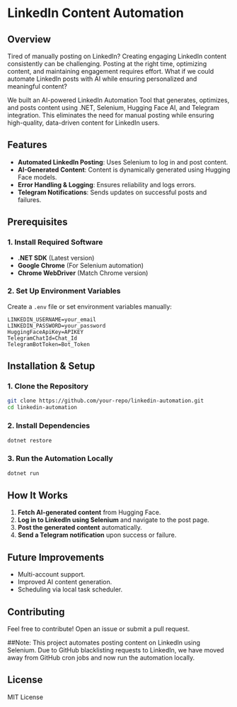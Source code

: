 # LinkedIn Content Automation

## Overview
Tired of manually posting on LinkedIn?
Creating engaging LinkedIn content consistently can be challenging. Posting at the right time, optimizing content, and maintaining engagement requires effort. What if we could automate LinkedIn posts with AI while ensuring personalized and meaningful content?

We built an AI-powered LinkedIn Automation Tool that generates, optimizes, and posts content using .NET, Selenium, Hugging Face AI, and Telegram integration. This eliminates the need for manual posting while ensuring high-quality, data-driven content for LinkedIn users.
  
## Features
- **Automated LinkedIn Posting**: Uses Selenium to log in and post content.
- **AI-Generated Content**: Content is dynamically generated using Hugging Face models.
- **Error Handling & Logging**: Ensures reliability and logs errors.
- **Telegram Notifications**: Sends updates on successful posts and failures.

## Prerequisites
### 1. Install Required Software
- **.NET SDK** (Latest version)
- **Google Chrome** (For Selenium automation)
- **Chrome WebDriver** (Match Chrome version)

### 2. Set Up Environment Variables
Create a `.env` file or set environment variables manually:
```
LINKEDIN_USERNAME=your_email
LINKEDIN_PASSWORD=your_password
HuggingFaceApiKey=APIKEY
TelegramChatId=Chat_Id
TelegramBotToken=Bot_Token
```

## Installation & Setup
### 1. Clone the Repository
```sh
git clone https://github.com/your-repo/linkedin-automation.git
cd linkedin-automation
```

### 2. Install Dependencies
```sh
dotnet restore
```

### 3. Run the Automation Locally
```sh
dotnet run
```

## How It Works
1. **Fetch AI-generated content** from Hugging Face.
2. **Log in to LinkedIn using Selenium** and navigate to the post page.
3. **Post the generated content** automatically.
4. **Send a Telegram notification** upon success or failure.

## Future Improvements
- Multi-account support.
- Improved AI content generation.
- Scheduling via local task scheduler.

## Contributing
Feel free to contribute! Open an issue or submit a pull request.

##Note: This project automates posting content on LinkedIn using Selenium. Due to GitHub blacklisting requests to LinkedIn, we have moved away from GitHub cron jobs and now run the automation locally.

## License
MIT License

